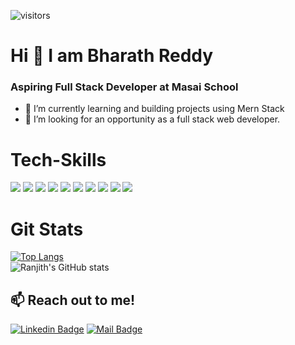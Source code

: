 ![visitors](https://visitor-badge.laobi.icu/badge?page_id=ranjithkumark8.ranjithkumark8)
# Hi 👋 I am Bharath Reddy
###  Aspiring Full Stack Developer at Masai School 

- 🌱 I’m currently learning and building projects using Mern Stack
- 🤔 I’m looking for an opportunity as a full stack web developer. 
 
# Tech-Skills
<img src = "https://img.shields.io/badge/-HTML5-E34F26?style=flat&logo=html5&logoColor=white"> <img src = "https://img.shields.io/badge/-CSS3-1572B6?style=flat&logo=css3&logoColor=white"> <img src="https://img.shields.io/badge/-JavaScript-eed718?style=flat&logo=javascript&logoColor=ffffff"> <img src="https://img.shields.io/badge/-React-000000?style=flat&logo=react&logoColor=00c8ff"> <img src="https://img.shields.io/badge/-Redux-764abc?style=flat&logo=redux&logoColor=white"> <img src="https://img.shields.io/badge/-MongoDB-4DB33D?style=flat&logo=mongodb&logoColor=FFFFFF"> <img src="https://img.shields.io/badge/-MySQL-F29111?style=flat&logo=mysql&logoColor=FFFFFF"> <img src="https://img.shields.io/badge/-Express.js-787878?style=flat"> <img src="https://img.shields.io/badge/-Node.js-3C873A?style=flat&logo=Node.js&logoColor=white"> <img src="http://img.shields.io/badge/-Git-F1502F?style=flat&logo=git&logoColor=FFFFFF">


# Git Stats
[![Top Langs](https://github-readme-stats.vercel.app/api/top-langs/?username=DBharathkumarReddy&layout=compact)](https://github.com/DBharathkumarReddy/github-readme-stats)<br />
![Ranjith's GitHub stats](https://github-readme-stats.vercel.app/api?username=DBharathkumarReddy&show_icons=true&theme=tokyonight)



## 📫 Reach out to me! <br />
[![Linkedin Badge](https://img.shields.io/badge/BharathReddy-0e76a8?style=flat&labelColor=0e76a8&logo=linkedin&logoColor=white)](https://www.linkedin.com/in/donuri-bharath-kumar-reddy-b9aa6620b/)  [![Mail Badge](https://img.shields.io/badge/-bharathReddy973-c0392b?style=flat&labelColor=c0392b&logo=gmail&logoColor=white)](mailto:bharath.reddy973@gmail.com)
<!--

Here are some ideas to get you started:

- 🔭 I’m currently working on ...
- 🌱 I’m currently learning ...
- 👯 I’m looking to collaborate on ...
- 🤔 I’m looking for help with ...
- 💬 Ask me about ...
- 📫 How to reach me: ...
- 😄 Pronouns: ...
- ⚡ Fun fact: ...
- <img align="center" src="https://github-readme-streak-stats.herokuapp.com/?user=ranjithkumark8&&show_icons=true&title_color=fff&icon_color=79ff97&text_color=ffffff&bg_color=black">
-->
